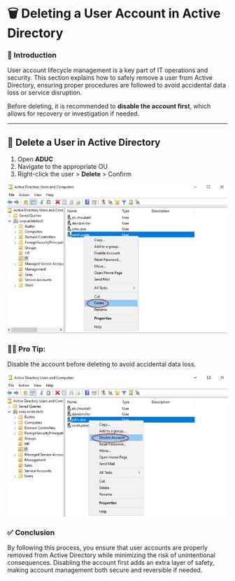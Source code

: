 # 🗑️ Deleting a User Account in Active Directory

### 📝 Introduction

User account lifecycle management is a key part of IT operations and security. This section explains how to safely remove a user from Active Directory, ensuring proper procedures are followed to avoid accidental data loss or service disruption.

Before deleting, it is recommended to **disable the account first**, which allows for recovery or investigation if needed.

---

## 🔴 **Delete a User in Active Directory**

1. Open **ADUC**
2. Navigate to the appropriate OU
3. Right-click the user > **Delete** > Confirm

![Delete-user](https://github.com/AliChoukatli/CyberShield-Enterprise/blob/main/Screenshots/Phase%202/delete_user.png)


### 🧑‍💻 **Pro Tip:**

Disable the account before deleting to avoid accidental data loss.

![* Disable account dialog](https://github.com/AliChoukatli/CyberShield-Enterprise/blob/main/Screenshots/Phase%202/Disable_acc.png)


### ✅ Conclusion

By following this process, you ensure that user accounts are properly removed from Active Directory while minimizing the risk of unintentional consequences. Disabling the account first adds an extra layer of safety, making account management both secure and reversible if needed.

